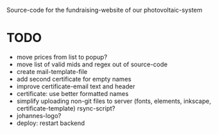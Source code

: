 Source-code for the fundraising-website of our photovoltaic-system

# TODO
- move prices from list to popup?
- move list of valid mids and regex out of source-code
- create mail-template-file
- add second certificate for empty names
- improve certificate-email text and header
- certificate: use better formatted names
- simplify uploading non-git files to server (fonts, elements, inkscape, certificate-template) rsync-script?
- johannes-logo?
- deploy: restart backend